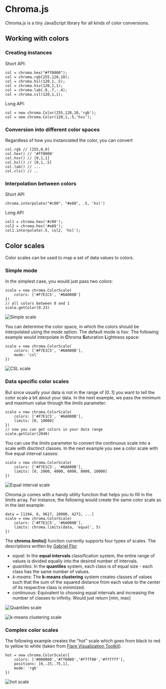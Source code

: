 # Chroma.js

Chroma.js is a tiny JavaScript library for all kinds of color conversions.

## Working with colors

### Creating instances

Short API:

	col = chroma.hex("#ff0000");
	col = chroma.rgb(255,128,10);
	col = chroma.hsl(120,1,.5);
	col = chroma.hsv(120,1,1);
	col = chroma.lab(.8,.7,-.4);
	col = chroma.csl(120,1,1);

Long API:

	col = new chroma.Color(255,128,10,'rgb');
	col = new chroma.Color(120,1,.5,'hsv');

	
### Conversion into different color spaces
Regardless of how you instanciated the color, you can convert 

	col.rgb // [255,0,0]
	col.hex() // '#ff0000'
 	col.hsv() // [0,1,1]
	col.hsl() // [0,1,.5]
	col.lab() // ...
	col.cls() // ..

### Interpolation between colors

Short API

	chroma.interpolate("#c00", "#e88", .5, 'hsl')

Long API

	col1 = chroma.hex('#c00');
	col2 = chroma.hex('#e88'); 
	col1.interpolate(.5, col2, 'hsl');

## Color scales

Color scales can be used to map a set of data values to colors. 

### Simple mode

In the simplest case, you would just pass two *colors*:

	scale = new chroma.ColorScale(
		colors: ['#F7E1C5', '#6A000B']
	})
	// all colors between 0 and 1
	scale.getColor(0.23)

![Simple scale](https://github.com/gka/chroma.js/raw/master/demo/cont-hsv.png)

You can determine the color space, in which the colors should be interpolated using the *mode* option. The default mode is *hsv*. The following example would interpolate in **C**hroma **S**aturation **L**ightness space:

	scale = new chroma.ColorScale(
		colors: ['#F7E1C5', '#6A000B'],
		mode: 'csl'
	})

![CSL scale](https://github.com/gka/chroma.js/raw/master/demo/cont-csl.png)


### Data specific color scales

But since usually your data is not in the range of [0..1] you want to tell the color scale a bit about your data. In the next example, we pass the minimum and maximum value through the *limits* parameter:

	scale = new chroma.ColorScale(
		colors: ['#F7E1C5', '#6A000B'],
		limits: [0, 10000]
	})
	// now you can get colors in your data range
	scale.getColor(2040)
	
You can use the *limits* parameter to convert the continuous scale into a scale with disctinct classes. In the next example you see a color scale with five equal interval casses:

	scale = new chroma.ColorScale(
		colors: ['#F7E1C5', '#6A000B'],
		limits: [0, 2000, 4000, 6000, 8000, 10000]
	})

![Equal interval scale](https://github.com/gka/chroma.js/raw/master/demo/equal-csl.png)
	
Chroma.js comes with a handy utility function that helps you to fill in the *limits* array. For instance, the following would create the same color scale as in the last example:

	data = [1194, 0, 9617, 10000, 4273, ...] 
	scale = new chroma.ColorScale(
		colors: ['#F7E1C5', '#6A000B'],
		limits: chroma.limits(data, 'equal', 5)
	})

The **chroma.limits()** function currently supports four types of scales. The descriptions written by [Gabriel Flor](http://gabrielflor.it/)

* *equal*: In the **equal intervals** classification system, the entire range of values is divided equally into the desired number of intervals. 
* *quantiles*: In the **quantiles** system, each class is of equal size - each class has the same number of values.
* *k-means*: The **k-means clustering** system creates classes of values such that the sum of the squared distance from each value to the center of its respective class is minimized.
* *continuous*: Equivalent to choosing equal intervals and increasing the number of classes to infinity. Would just return [min, max]

![Quantiles scale](https://github.com/gka/chroma.js/raw/master/demo/quant-csl.png)

![k-means clustering scale](https://github.com/gka/chroma.js/raw/master/demo/kmeans-csl.png)

### Complex color scales

The following example creates the "hot" scale which goes from black to red to yellow to white (taken from [Flare Visualization Toolkit](https://github.com/prefuse/Flare/blob/master/flare/src/flare/util/palette/ColorPalette.as#L117)).

	hot = new chroma.ColorScale({
		colors: ['#000000','#ff0000','#ffff00','#ffffff'],
		positions: [0,.25,.75,1],
		mode: 'rgb'
	})

![hot scale](https://github.com/gka/chroma.js/raw/master/demo/hot.png)
